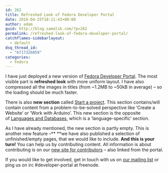 ```yaml
---
id: 262
title: Refreshed Look of Fedora Developer Portal
date: 2016-04-25T18:11:43+00:00
author: adam
guid: http://blog.samalik.com/?p=262
permalink: /refreshed-look-of-fedora-developer-portal/
catchflames-sidebarlayout:
  - default
dsq_thread_id:
  - "6717326059"
categories:
  - Fedora
---
```

I have just deployed a new version of <a href="https://developer.fedoraproject.org/" target="_blank">Fedora Developer Portal</a>. The most visible part is **refreshed look** with more uniform layout. I have also compressed all the images in titles (from ~1.2MB to ~50kB in average) &#8211; so the loading should be much faster.

There is also **new section** called <a href="https://developer.fedoraproject.org/start.html" target="_blank">Start a project</a>. This section contains/will contain content from a problem-to-be-solved perspective like &#8216;Create a Website&#8217; or &#8216;Work with Arduino&#8217;. This new section is the opposite of <a href="https://developer.fedoraproject.org/tech.html" target="_blank">Languages and Databases</a>, which is a &#8216;language-specific&#8217; section.

As I have already mentioned, the new section is partly empty. This is another new feature &#8211;** **we have also published a selection of unfinished/empty pages, that we would like to include. **And this is your turn!** You can help us by contributing content. All information is about contributing is on our <a href="http://developer-portal.github.io/" target="_blank">new site for contributors</a> &#8211; also linked from the portal.

If you would like to get involved, get in touch with us on <a href="https://lists.fedoraproject.org/admin/lists/developer-portal.lists.fedoraproject.org/" target="_blank">our mailing list</a> or ping us on irc #developer-portal at freenode.

